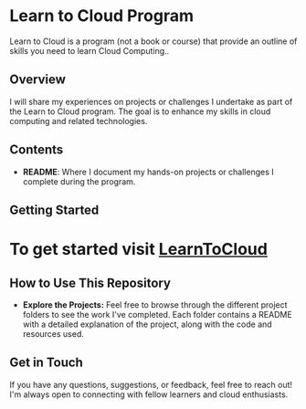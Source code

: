 # Learn to Cloud Program

Learn to Cloud is a program (not a book or course) that provide an outline of skills you need to learn Cloud Computing..

## Overview

I will share my experiences on projects or challenges I undertake as part of the Learn to Cloud program. The goal is to enhance my skills in cloud computing and related technologies.

## Contents


- **README**: Where I document my hands-on projects or challenges I complete during the program.

## Getting Started

To get started visit [LearnToCloud](https://learntocloud.guide/)
=======
## **How to Use This Repository**

- **Explore the Projects:** Feel free to browse through the different project folders to see the work I've completed. Each folder contains a README with a detailed explanation of the project, along with the code and resources used.


## **Get in Touch**

If you have any questions, suggestions, or feedback, feel free to reach out! I'm always open to connecting with fellow learners and cloud enthusiasts.

